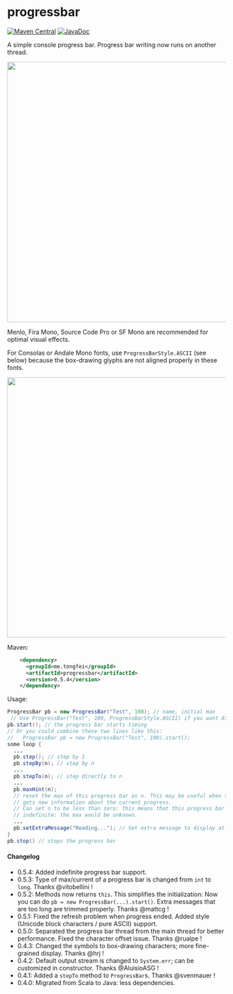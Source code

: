 # progressbar
[![Maven Central](https://img.shields.io/maven-central/v/me.tongfei/progressbar.svg?style=flat-square)](https://maven-badges.herokuapp.com/maven-central/me.tongfei/progressbar)
[![JavaDoc](https://img.shields.io/badge/javadoc.io-v0.5.4-ff69b4.svg?style=flat-square)](https://javadoc.io/doc/me.tongfei/progressbar/0.5.4)

A simple console progress bar. Progress bar writing now runs on another thread.

<img src="https://i.gyazo.com/1c02d51927e769cf245a108f5a8dfaf5.gif" width="600"/>

Menlo, Fira Mono, Source Code Pro or SF Mono are recommended for optimal visual effects.

For Consolas or Andale Mono fonts, use `ProgressBarStyle.ASCII` (see below) because the box-drawing glyphs are not aligned properly in these fonts.

<img src="https://i.gyazo.com/e01943454443f90c9499c00a6c197a41.gif" width="600"/>

Maven:
```xml
    <dependency>
      <groupId>me.tongfei</groupId>
      <artifactId>progressbar</artifactId>
      <version>0.5.4</version>
    </dependency>
```

Usage:

```java
ProgressBar pb = new ProgressBar("Test", 100); // name, initial max
 // Use ProgressBar("Test", 100, ProgressBarStyle.ASCII) if you want ASCII output style
pb.start(); // the progress bar starts timing
// Or you could combine these two lines like this:
//   ProgressBar pb = new ProgressBar("Test", 100).start();
some loop {
  ...
  pb.step(); // step by 1
  pb.stepBy(n); // step by n
  ...
  pb.stepTo(n); // step directly to n
  ...
  pb.maxHint(n);
  // reset the max of this progress bar as n. This may be useful when the program
  // gets new information about the current progress.
  // Can set n to be less than zero: this means that this progress bar would become
  // indefinite: the max would be unknown.
  ...
  pb.setExtraMessage("Reading..."); // Set extra message to display at the end of the bar
}
pb.stop() // stops the progress bar
```

#### Changelog

 - 0.5.4: Added indefinite progress bar support.
 - 0.5.3: Type of max/current of a progress bar is changed from `int` to `long`. Thanks @vitobellini ! 
 - 0.5.2: Methods now returns `this`. This simplifies the initialization: Now you can do `pb = new ProgressBar(...).start()`. Extra messages
 that are too long are trimmed properly. Thanks @mattcg !
 - 0.5.1: Fixed the refresh problem when progress ended. Added style (Unicode block characters / pure ASCII) support.
 - 0.5.0: Separated the progress bar thread from the main thread for better performance. Fixed the character offset issue. Thanks @rualpe !
 - 0.4.3: Changed the symbols to box-drawing characters; more fine-grained display. Thanks @hrj !
 - 0.4.2: Default output stream is changed to `System.err`; can be customized in constructor. Thanks @AluisioASG !
 - 0.4.1: Added a `stepTo` method to `ProgressBar`s. Thanks @svenmauer !
 - 0.4.0: Migrated from Scala to Java: less dependencies.
